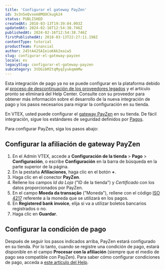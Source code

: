 ```yaml
---
title: 'Configurar el gateway PayZen'
id: 3v3n5eQvxem8MQOCkugk24
status: PUBLISHED
createdAt: 2018-03-13T19:39:04.093Z
updatedAt: 2024-02-16T12:54:38.746Z
publishedAt: 2024-02-16T12:54:38.746Z
firstPublishedAt: 2018-03-13T22:27:11.198Z
contentType: tutorial
productTeam: Financial
author: 245tA425AIeioKAk2eaiwS
slug: configurar-el-gateway-payzen
locale: es
legacySlug: configurar-el-gateway-payzen
subcategory: 3tDGibM2tqMyqIyukqmmMw
---
```


<div class="alert alert-danger">Esta integración de pago ya no se puede configurar en la plataforma debido al <a href="https://help.vtex.com/es/announcements/descontinuacion-de-conectores-de-pago-legados-en-2024--4R5YIjUu1IWkiOHzXtQU14">proceso de descontinuación de los proveedores legados</a> y el artículo pronto se eliminará del Help Center. Consulte con su proveedor para obtener más información sobre el desarrollo de la nueva integración de pago y los pasos necesarios para migrar la configuración en su tienda.</div>

En VTEX, usted puede configurar el [gateway PayZen](/es/tutorial/que-es-un-gateway-de-pagos) en su tienda. De fácil integración, sigue los estándares de seguridad definidos por [Pagos](/es/faq/que-es-el-pci-ssc).

Para configurar PayZen, siga los pasos abajo:

## Configurar la afiliación de gateway PayZen
1. En el Admin VTEX, accede a **Configuración de la tienda** > **Pago** > **Configuración**, o escribe **Configuración** en la barra de búsqueda en la parte superior de la página.
2. En la pestaña __Afiliaciones__, haga clic en el botón __+__.
3. Haga clic en el conector __PayZen__.
4. Rellene los campos _Id da Loja_ ("ID de la tienda") y _Certificado_ con los datos proporcionados por PayZen.
5. En el campo __Moeda da transação__ ("Moneda"), rellene con el código [ISO 4217](https://es.wikipedia.org/wiki/ISO_4217) referente a la moneda que se utilizará en los pagos.
6. En __Registered bank invoice__, elija si va a utilizar boletos bancarios registrados o no.
7. Haga clic en __Guardar__.

## Configurar la condición de pago
Después de seguir los pasos indicados arriba, PayZen estará configurado en su tienda. Por lo tanto, cuando se registre una condición de pago, estará disponible en el campo __Procesar con la afiliación__ (siempre que el medio de pago sea compatible con PayZen). 
Para saber cómo configurar condiciones de pago, acceda a [este artículo del Help](/es/tutorial/condiciones-de-pago).
